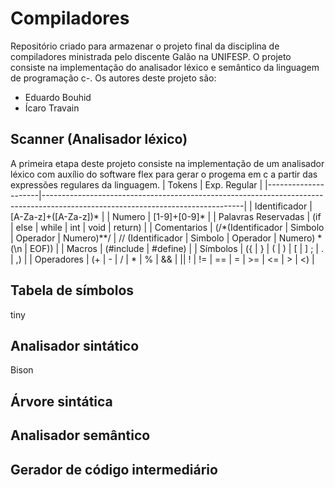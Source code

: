# Compiladores
Repositório criado para armazenar o projeto final da disciplina de compiladores ministrada pelo discente Galão na UNIFESP. O projeto consiste na implementação do analisador léxico e semântico da linguagem de programação c-. Os autores deste projeto são:
- Eduardo Bouhid
- Ícaro Travain

## Scanner (Analisador léxico)
A primeira etapa deste projeto consiste na implementação de um analisador léxico com auxílio do software flex para gerar o progema em c a partir das expressões regulares da linguagem. 
| Tokens              | Exp. Regular                                                                                                                   |
|---------------------|--------------------------------------------------------------------------------------------------------------------------------|
| Identificador       | [A-Za-z]+([A-Za-z])*                                                                                                           |
| Numero              | [1-9]+[0-9]*                                                                                                                   |
| Palavras Reservadas | (if \| else \| while \| int \| void \| return)                                                                                 |
| Comentarios         | (/\*(Identificador \| Simbolo \| Operador \| Numero)*\*/ \| // (Identificador \| Simbolo \| Operador \| Numero) *(\\n \| EOF)) |
| Macros              | (#include \| #define)                                                                                                          |
| Símbolos            | ({ \| } \| ( \| ) \| [ \| ] ; \| . \| ,)                                                                                       |
| Operadores          | (+ \| - \| / \| \* \| % \| && \| \|\| ! \| != \| == \| = | >= | <= | > | <)                                                    |

## Tabela de símbolos
tiny
## Analisador sintático
Bison
## Árvore sintática 
## Analisador semântico
## Gerador de código intermediário  
